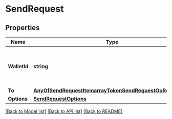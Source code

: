 # SendRequest

## Properties

Name | Type | Description | Notes
------------ | ------------- | ------------- | -------------
**WalletId** | **string** | The walletId of the source of funds to spend from.  | [optional] 
**To** | [**AnyOfSendRequestItemarrayTokenSendRequestOpReturnData**](anyOf&lt;SendRequestItem,array,TokenSendRequest,OpReturnData&gt;.md) |  | [optional] 
**Options** | [**SendRequestOptions**](SendRequestOptions.md) |  | [optional] 

[[Back to Model list]](../README.md#documentation-for-models) [[Back to API list]](../README.md#documentation-for-api-endpoints) [[Back to README]](../README.md)


